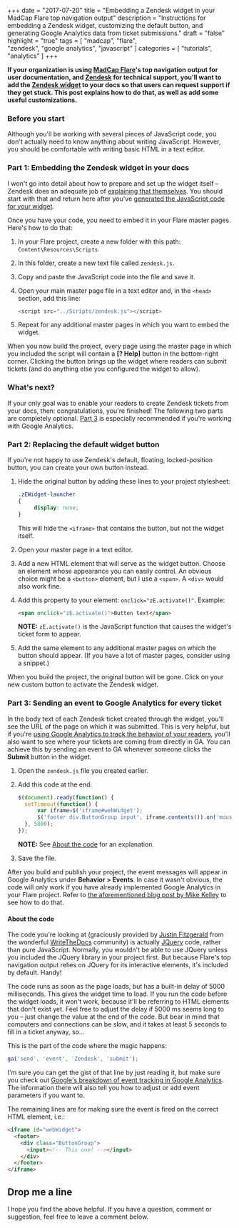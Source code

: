 +++
date = "2017-07-20"
title = "Embedding a Zendesk widget in your MadCap Flare top navigation output"
description = "Instructions for embedding a Zendesk widget, customizing the default button, and generating Google Analytics data from ticket submissions."
draft = "false"
highlight = "true"
tags = [
    "madcap",
    "flare",    
    "zendesk",
    "google analytics",
    "javascript"
]
categories = [
    "tutorials",
    "analytics"
]
+++

<!-- This is a template file for blogs. Copy and replace frontmatter & content. -->

**If your organization is using [MadCap Flare][flare]'s top navigation output for user documentation, and [Zendesk][zendesk] for technical support, you'll want to add the [Zendesk widget][about-widget] to your docs so that users can request support if they get stuck. This post explains how to do that, as well as add some useful customizations.**

### Before you start

Although you'll be working with several pieces of JavaScript code, you don't actually need to know anything about writing JavaScript. However, you should be comfortable with writing basic HTML in a text editor.

### Part 1: Embedding the Zendesk widget in your docs

I won't go into detail about how to prepare and set up the widget itself – Zendesk does an adequate job of [explaining that themselves][about-widget]. You should start with that and return here after you've [generated the JavaScript code for your widget][get-widget-code].

Once you have your code, you need to embed it in your Flare master pages. Here's how to do that:

1. In your Flare project, create a new folder with this path: ``Content\Resources\Scripts``.
2. In this folder, create a new text file called ``zendesk.js``.
3. Copy and paste the JavaScript code into the file and save it.
4. Open your main master page file in a text editor and, in the ``<head>`` section, add this line:

    ```javascript
    <script src="../Scripts/zendesk.js"></script>
    ```

5. Repeat for any additional master pages in which you want to embed the widget.

When you now build the project, every page using the master page in which you included the script will contain a **[? Help]** button in the bottom-right corner. Clicking the button brings up the widget where readers can submit tickets (and do anything else you configured the widget to allow).

### What's next?

If your only goal was to enable your readers to create Zendesk tickets from your docs, then: congratulations, you're finished! The following two parts are completely optional. [Part 3](#Part3) is especially recommended if you're working with Google Analytics.

### Part 2: Replacing the default widget button

If you're not happy to use Zendesk's default, floating, locked-position button, you can create your own button instead.

1. Hide the original button by adding these lines to your project stylesheet:

    ```CSS
    .zEWidget-launcher
    {
	     display: none;
    }
    ```
    This will hide the ``<iframe>`` that contains the button, but not the widget itself.
2. Open your master page in a text editor.
3. Add a new HTML element that will serve as the widget button. Choose an element whose appearance you can easily control. An obvious choice might be a ``<button>`` element, but I use a ``<span>``. A ``<div>`` would also work fine.
4. Add this property to your element: ``onclick="zE.activate()"``. Example:

    ```HTML
    <span onclick="zE.activate()">Button text</span>
    ```

    **NOTE:** ``zE.activate()`` is the JavaScript function that causes the widget's ticket form to appear.

5. Add the same element to any additional master pages on which the button should appear. (If you have a lot of master pages, consider using a snippet.)

When you build the project, the original button will be gone. Click on your new custom button to activate the Zendesk widget.

### <a name="Part3"></a> Part 3: Sending an event to Google Analytics for every ticket

In the body text of each Zendesk ticket created through the widget, you'll see the URL of the page on which it was submitted. This is very helpful, but if you're [using Google Analytics to track the behavior of your readers][mike-kelley-ga], you'll also want to see where your tickets are coming from directly in GA. You can achieve this by sending an event to GA whenever someone clicks the **Submit** button in the widget.



1. Open the `zendesk.js` file you created earlier.
2. Add this code at the end:

    ```javascript
    $(document).ready(function() {
      setTimeout(function() {
          var iframe=$('iframe#webWidget');
          $('footer div.ButtonGroup input', iframe.contents()).on('mousedown', function() { ga('send', 'event', 'Zendesk', 'submit'); })
      }, 5000);
    });
    ```
    **NOTE:**  See [About the code](#AboutTheCode) for an explanation.

3. Save the file.

After you build and publish your project, the event messages will appear in Google Analytics under **Behavior > Events**. In case it wasn't obvious, the code will only work if you have already implemented Google Analytics in your Flare project. Refer to [the aforementioned blog post by Mike Kelley][mike-kelley-ga] to see how to do that.

#### <a name="AboutTheCode"></a> About the code

The code you're looking at (graciously provided by [Justin Fitzgerald](https://www.linkedin.com/in/fitzgeraldjustin/) from the wonderful [WriteTheDocs][wtd] community) is actually [JQuery][jquery] code, rather than pure JavaScript. Normally, you wouldn't be able to use JQuery unless you included the JQuery library in your project first. But because Flare's top navigation output relies on JQuery for its interactive elements, it's included by default. Handy!

The code runs as soon as the page loads, but has a built-in delay of 5000 milliseconds. This gives the widget time to load. If you run the code before the widget loads, it won't work, because it'll be referring to HTML elements that don't exist yet. Feel free to adjust the delay if 5000 ms seems long to you – just change the value at the end of the code. But bear in mind that computers and connections can be slow, and it takes at least 5 seconds to fill in a ticket anyway, so...

This is the part of the code where the magic happens:

```javascript
ga('send', 'event', 'Zendesk', 'submit');
```

I'm sure you can get the gist of that line by just reading it, but make sure you check out [Google's breakdown of event tracking in Google Analytics][ga-event-tracking]. The information there will also tell you how to adjust or add event parameters if you want to.

The remaining lines are for making sure the event is fired on the correct HTML element, i.e.:

```html
<iframe id="webWidget">  
  <footer>
    <div class="ButtonGroup">      
      <input><!-- This one! --></input>      
    </div>
  </footer>
</iframe>
```

## Drop me a line

I hope you find the above helpful. If you have a question, comment or suggestion, feel free to leave a comment below.

<!-- Links and references -->
[flare]:http://www.madcapsoftware.com/products/flare/
[zendesk]:https://www.zendesk.com/
[about-widget]:https://support.zendesk.com/hc/en-us/articles/203908456-Using-Web-Widget-to-embed-customer-service-in-your-website#topic-1
[get-widget-code]:https://support.zendesk.com/hc/en-us/articles/115009522787
[ga-event-tracking]:https://developers.google.com/analytics/devguides/collection/analyticsjs/events
[jquery]:https://jquery.com/
[mike-kelley-ga]:https://mike.kelley.consulting/blog/how-to-capture-and-track-user-search-terms-in-google-analytics-with-madcap-flare-html-output
[wtd]:http://www.writethedocs.org/
